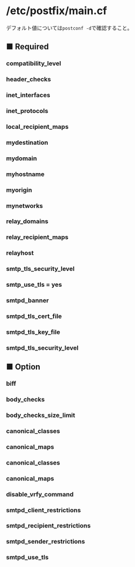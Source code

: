# /etc/postfix/main.cf
デフォルト値については`postconf -d`で確認すること。  

## ■ Required
### compatibility_level
### header_checks
### inet_interfaces
### inet_protocols
### local_recipient_maps
### mydestination
### mydomain
### myhostname
### myorigin
### mynetworks
### relay_domains
### relay_recipient_maps
### relayhost
### smtp_tls_security_level
### smtp_use_tls = yes
### smtpd_banner
### smtpd_tls_cert_file
### smtpd_tls_key_file
### smtpd_tls_security_level

## ■ Option
### biff
### body_checks
### body_checks_size_limit
### canonical_classes
### canonical_maps
### canonical_classes
### canonical_maps
### disable_vrfy_command
### smtpd_client_restrictions
### smtpd_recipient_restrictions
### smtpd_sender_restrictions
### smtpd_use_tls
